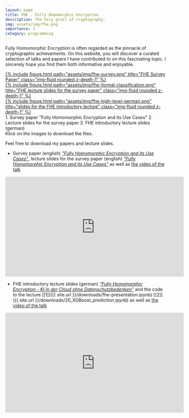 ```yaml
---
layout: page
title: FHE - Fully Homomorphic Encryption
description: The holy grail of cryptography.
img: assets/img/fhe.png
importance: 1
category: programming
---
```


Fully Homomorphic Encryption is often regarded as the pinnacle of cryptographic achievements. On this website, you will discover a curated selection of talks and papers I have contributed to on this fascinating topic. I sincerely hope you find them both informative and enjoyable.

<div class="row">
    <div class="col-sm mt-3 mt-md-0">
        <a href="/assets/pdf/fhe-survey.pdf" download>
            {% include figure.html path="assets/img/fhe-survey.png" title="FHE Survey Paper" class="img-fluid rounded z-depth-1" %}
        </a>
    </div>
    <div class="col-sm mt-3 mt-md-0">
        <a href="/assets/pdf/slides-fhe-use-cases-without-notes.pdf" download>
            {% include figure.html path="assets/img/fhe-formal-classification.png" title="FHE lecture slides for the survey paper" class="img-fluid rounded z-depth-1" %}
        </a>
    </div>
    <div class="col-sm mt-3 mt-md-0">
        <a href="/assets/pdf/slides-fhe-introduction-german.pdf" download>
            {% include figure.html path="assets/img/fhe-high-level-german.png" title="slides for the FHE introductory lecture" class="img-fluid rounded z-depth-1" %}
        </a>
    </div>
</div>
<div class="caption">
1. Survey paper "Fully Homomorphic Encryption and its Use Cases"
2. Lecture slides for the survey paper
3. FHE introductory lecture slides (german)<br>
Klick on the images to download the files.
</div>

Feel free to download my papers and lecture slides.

- Survey paper (english) <a href="/assets/pdf/fhe-survey.pdf" download><i>"Fully Homomorphic Encryption and its Use Cases"</i></a>, lecture slides for the survey paper (english)  <a href="/assets/pdf/slides-fhe-use-cases-without-notes.pdf" download><i>"Fully Homomorphic Encryption and its Use Cases"</i></a> as well as <a href="https://youtu.be/4JBXO_SQuJM">the video of the talk</a>

<iframe width="560" height="315" src="https://www.youtube.com/embed/4JBXO_SQuJM?si=281iUW2Fg2DtRV29" title="YouTube video player" frameborder="0" allow="accelerometer; autoplay; clipboard-write; encrypted-media; gyroscope; picture-in-picture; web-share" referrerpolicy="strict-origin-when-cross-origin" allowfullscreen></iframe>


- FHE introductory lecture slides (german) <a href="/assets/pdf/slides-fhe-introduction-german.pdf" download><i>"Fully Homomorphic Encryption - KI in der Cloud ohne Datenschutzbedenken"</i></a> and  the code to the lecture [[1]]({{ site.url }}/downloads/fhe-presentation.ipynb) [[2]]({{ site.url }}/downloads/20_XGBoost_prediction.ipynb) as well as <a href="https://youtu.be/awbrW_Rl2nU"	>the video of the talk</a>

<iframe width="560" height="315" src="https://www.youtube.com/embed/awbrW_Rl2nU?si=-QSofhh1cqVGwrKm" title="YouTube video player" frameborder="0" allow="accelerometer; autoplay; clipboard-write; encrypted-media; gyroscope; picture-in-picture; web-share" referrerpolicy="strict-origin-when-cross-origin" allowfullscreen></iframe>
